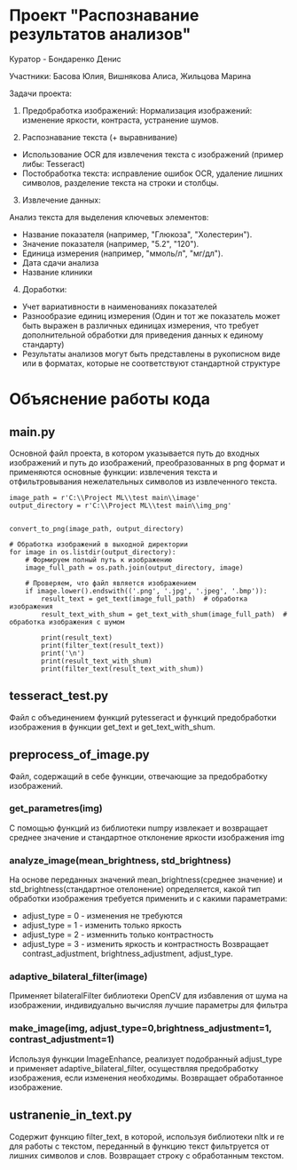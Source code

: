# Проект "Распознавание результатов анализов"

Куратор - Бондаренко Денис

Участники: Басова Юлия, Вишнякова Алиса, Жильцова Марина

Задачи проекта:

1. Предобработка изображений: Нормализация изображений: изменение яркости, контраста,
устранение шумов.

2. Распознавание текста (+ выравнивание)
- Использование OCR для извлечения текста с изображений (пример либы: Tesseract)
- Постобработка текста: исправление ошибок OCR, удаление лишних символов, разделение текста
на строки и столбцы.

3. Извлечение данных:

Анализ текста для выделения ключевых элементов:
- Название показателя (например, "Глюкоза", "Холестерин").
- Значение показателя (например, "5.2", "120").
- Единица измерения (например, "ммоль/л", "мг/дл").
- Дата сдачи анализа
- Название клиники

4. Доработки:
- Учет вариативности в наименованиях показателей
- Разнообразие единиц измерения (Один и тот же показатель может быть выражен в различных
единицах измерения, что требует дополнительной обработки для приведения данных к единому
стандарту)
- Результаты анализов могут быть представлены в рукописном виде или в форматах, которые не
соответствуют стандартной структуре


# Объяснение работы кода

## main.py
Основной файл проекта, в котором указывается путь до входных изображений и путь до изображений, преобразованных в png формат и применяются основные функции: извлечения текста и отфильтровывания нежелательных символов из извлеченного текста.
```
image_path = r'C:\\Project ML\\test main\\image'  
output_directory = r'C:\\Project ML\\test main\\img_png' 


convert_to_png(image_path, output_directory)

# Обработка изображений в выходной директории
for image in os.listdir(output_directory):
    # Формируем полный путь к изображению
    image_full_path = os.path.join(output_directory, image)
    
    # Проверяем, что файл является изображением
    if image.lower().endswith(('.png', '.jpg', '.jpeg', '.bmp')):
        result_text = get_text(image_full_path)  # обработка изображения
        result_text_with_shum = get_text_with_shum(image_full_path)  # обработка изображения с шумом

        print(result_text)
        print(filter_text(result_text))
        print('\n')
        print(result_text_with_shum)
        print(filter_text(result_text_with_shum))
```

## tesseract_test.py
Файл с объединением функций pytesseract и функций предобработки изображения в функции get_text и get_text_with_shum.

## preprocess_of_image.py
Файл, содержащий в себе функции, отвечающие за предобработку изображений.
### get_parametres(img)
С помощью функций из библиотеки numpy извлекает и возвращает среднее значение и стандартное отклонение яркости изображения img 
### analyze_image(mean_brightness, std_brightness)
На основе переданных значений mean_brightness(среднее значение) и std_brightness(стандартное отелонение) определяется, какой тип обработки изображения требуется применить и с какими параметрами:
- adjust_type = 0 - изменения не требуются
- adjust_type = 1 - изменить только яркость
- adjust_type = 2 - изменнить только контрастность
- adjust_type = 3 - изменить яркость и контрастность
Возвращает contrast_adjustment, brightness_adjustment, adjust_type.
### adaptive_bilateral_filter(image)
Применяет bilateralFilter библиотеки OpenCV для избавления от шума на изображении, индивидуально вычисляя лучшие параметры для фильтра
### make_image(img, adjust_type=0,brightness_adjustment=1, contrast_adjustment=1)
Используя функции ImageEnhance, реализует подобранный adjust_type и применяет adaptive_bilateral_filter, осуществляя предобработку изображения, если изменения необходимы. Возвращает обработанное изображение.
 

## ustranenie_in_text.py
Содержит функцию filter_text, в которой, используя библиотеки nltk и re для работы с текстом, переданный в функцию текст фильтруется от лишних символов и слов. Возвращает строку с обработанным текстом.
